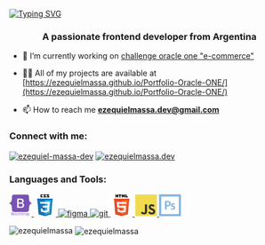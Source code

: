 [![Typing SVG](https://readme-typing-svg.herokuapp.com?font=poppins&duration=3000&center=true&lines=Hi+%F0%9F%91%8B;I'm+Ezequiel+Massa)](https://git.io/typing-svg)
<h3 align="center">A passionate frontend developer from Argentina</h3>

- 🔭 I’m currently working on [challenge oracle one "e-commerce"](https://github.com/EzequielMassa/Challenge-Ecommerce-C.R.U.D-Oracle-ONE)

- 👨‍💻 All of my projects are available at [https://ezequielmassa.github.io/Portfolio-Oracle-ONE/](https://ezequielmassa.github.io/Portfolio-Oracle-ONE/)

- 📫 How to reach me **ezequielmassa.dev@gmail.com**

<h3 align="left">Connect with me:</h3>
<p align="left">
<a href="https://linkedin.com/in/ezequiel-massa-dev" target="blank"><img align="center" src="https://raw.githubusercontent.com/rahuldkjain/github-profile-readme-generator/master/src/images/icons/Social/linked-in-alt.svg" alt="ezequiel-massa-dev" height="30" width="40" /></a>
<a href="https://instagram.com/ezequielmassa.dev" target="blank"><img align="center" src="https://raw.githubusercontent.com/rahuldkjain/github-profile-readme-generator/master/src/images/icons/Social/instagram.svg" alt="ezequielmassa.dev" height="30" width="40" /></a>
</p>

<h3 align="left">Languages and Tools:</h3>
<p align="left"> <a href="https://getbootstrap.com" target="_blank" rel="noreferrer"> <img src="https://raw.githubusercontent.com/devicons/devicon/master/icons/bootstrap/bootstrap-plain-wordmark.svg" alt="bootstrap" width="40" height="40"/> </a> <a href="https://www.w3schools.com/css/" target="_blank" rel="noreferrer"> <img src="https://raw.githubusercontent.com/devicons/devicon/master/icons/css3/css3-original-wordmark.svg" alt="css3" width="40" height="40"/> </a> <a href="https://www.figma.com/" target="_blank" rel="noreferrer"> <img src="https://www.vectorlogo.zone/logos/figma/figma-icon.svg" alt="figma" width="40" height="40"/> </a> <a href="https://git-scm.com/" target="_blank" rel="noreferrer"> <img src="https://www.vectorlogo.zone/logos/git-scm/git-scm-icon.svg" alt="git" width="40" height="40"/> </a> <a href="https://www.w3.org/html/" target="_blank" rel="noreferrer"> <img src="https://raw.githubusercontent.com/devicons/devicon/master/icons/html5/html5-original-wordmark.svg" alt="html5" width="40" height="40"/> </a> <a href="https://developer.mozilla.org/en-US/docs/Web/JavaScript" target="_blank" rel="noreferrer"> <img src="https://raw.githubusercontent.com/devicons/devicon/master/icons/javascript/javascript-original.svg" alt="javascript" width="40" height="40"/> </a> <a href="https://www.photoshop.com/en" target="_blank" rel="noreferrer"> <img src="https://raw.githubusercontent.com/devicons/devicon/master/icons/photoshop/photoshop-line.svg" alt="photoshop" width="40" height="40"/> </a> </p>

<p><img align="left" src="https://github-readme-stats.vercel.app/api/top-langs?username=ezequielmassa&show_icons=true&locale=en&layout=compact" alt="ezequielmassa" /></p>

<p>&nbsp;<img align="center" src="https://github-readme-stats.vercel.app/api?username=EzequielMassa&theme=dracula&show_icons=true" alt="ezequielmassa" /></p>

